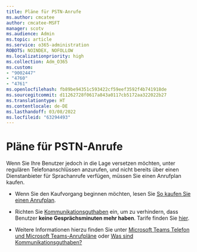 ```yaml
---
title: Pläne für PSTN-Anrufe
ms.author: cmcatee
author: cmcatee-MSFT
manager: scotv
ms.audience: Admin
ms.topic: article
ms.service: o365-administration
ROBOTS: NOINDEX, NOFOLLOW
ms.localizationpriority: high
ms.collection: Adm_O365
ms.custom:
- "9002447"
- "4760"
- "4761"
ms.openlocfilehash: fb89be94351c593422cf59eef3592f4b741918de
ms.sourcegitcommit: d11262728f0617a843a0117cb5172aa322022b27
ms.translationtype: HT
ms.contentlocale: de-DE
ms.lasthandoff: 03/08/2022
ms.locfileid: "63294493"
---
```

# <a name="pstn-calling-plans"></a>Pläne für PSTN-Anrufe

Wenn Sie Ihre Benutzer jedoch in die Lage versetzen möchten, unter regulären Telefonanschlüssen anzurufen, und nicht bereits über einen Dienstanbieter für Sprachanrufe verfügen, müssen Sie einen Anrufplan kaufen.

- Wenn Sie den Kaufvorgang beginnen möchten, lesen Sie [So kaufen Sie einen Anrufplan](https://docs.microsoft.com/MicrosoftTeams/calling-plans-for-office-365).

- Richten Sie [Kommunikationsguthaben](https://docs.microsoft.com/microsoftteams/set-up-communications-credits-for-your-organization) ein, um zu verhindern, dass Benutzer **keine Gesprächsminuten mehr haben**. Tarife finden Sie [hier](https://products.office.com/microsoft-teams/voice-calling). 

- Weitere Informationen hierzu finden Sie unter [Microsoft Teams Telefon und Microsoft Teams-Anrufpläne](https://docs.microsoft.com/MicrosoftTeams/calling-plan-landing-page) oder [Was sind Kommunikationsguthaben?](https://docs.microsoft.com/microsoftteams/what-are-communications-credits)
